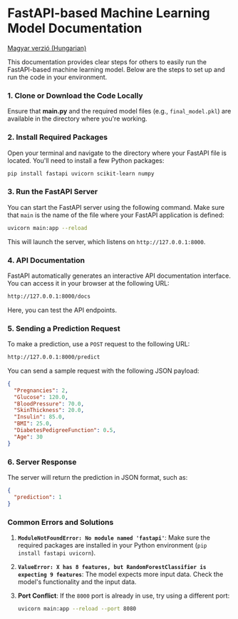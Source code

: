 # FastAPI-based Machine Learning Model Documentation

[Magyar verzió (Hungarian)](README_hu.md)

This documentation provides clear steps for others to easily run the FastAPI-based machine learning model. Below are the steps to set up and run the code in your environment.

### 1. Clone or Download the Code Locally

Ensure that **main.py** and the required model files (e.g., `final_model.pkl`) are available in the directory where you're working.

### 2. Install Required Packages

Open your terminal and navigate to the directory where your FastAPI file is located. You'll need to install a few Python packages:

```bash
pip install fastapi uvicorn scikit-learn numpy
```

### 3. Run the FastAPI Server

You can start the FastAPI server using the following command. Make sure that `main` is the name of the file where your FastAPI application is defined:

```bash
uvicorn main:app --reload
```

This will launch the server, which listens on `http://127.0.0.1:8000`.

### 4. API Documentation

FastAPI automatically generates an interactive API documentation interface. You can access it in your browser at the following URL:

```bash
http://127.0.0.1:8000/docs
```

Here, you can test the API endpoints.

### 5. Sending a Prediction Request

To make a prediction, use a `POST` request to the following URL:

```bash
http://127.0.0.1:8000/predict
```

You can send a sample request with the following JSON payload:

```json
{
  "Pregnancies": 2,
  "Glucose": 120.0,
  "BloodPressure": 70.0,
  "SkinThickness": 20.0,
  "Insulin": 85.0,
  "BMI": 25.0,
  "DiabetesPedigreeFunction": 0.5,
  "Age": 30
}
```

### 6. Server Response

The server will return the prediction in JSON format, such as:

```json
{
  "prediction": 1
}
```

### Common Errors and Solutions

1. **`ModuleNotFoundError: No module named 'fastapi'`**: Make sure the required packages are installed in your Python environment (`pip install fastapi uvicorn`).

2. **`ValueError: X has 8 features, but RandomForestClassifier is expecting 9 features`**: The model expects more input data. Check the model's functionality and the input data.

3. **Port Conflict**: If the `8000` port is already in use, try using a different port:

   ```bash
   uvicorn main:app --reload --port 8080
   ```
